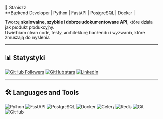 👋 Staniszz  
**Backend Developer | Python  | FastAPI  | PostgreSQL  | Docker |

Tworzę **skalowalne, szybkie i dobrze udokumentowane API**, które działa jak produkt produkcyjny.  
Uwielbiam clean code, testy, architekturę backendu i wyzwania, które zmuszają do myślenia.  

---

## 📊 Statystyki
[![GitHub Followers](https://img.shields.io/github/followers/TWOJ_USERNAME?label=Follow&style=social)](https://github.com/TWOJ_USERNAME)
[![GitHub stars](https://img.shields.io/github/stars/TWOJ_USERNAME?style=social)](https://github.com/TWOJ_USERNAME)
[![LinkedIn](https://img.shields.io/badge/LinkedIn-Connect-blue?style=flat-square&logo=linkedin)](https://linkedin.com/in/TWOJ_PROFIL)

---

## 🛠 Languages and Tools

![Python](https://img.shields.io/badge/-Python-333?style=flat-square&logo=python)
![FastAPI](https://img.shields.io/badge/-FastAPI-333?style=flat-square&logo=fastapi)
![PostgreSQL](https://img.shields.io/badge/-PostgreSQL-333?style=flat-square&logo=postgresql)
![Docker](https://img.shields.io/badge/-Docker-333?style=flat-square&logo=docker)
![Celery](https://img.shields.io/badge/-Celery-333?style=flat-square&logo=celery)
![Redis](https://img.shields.io/badge/-Redis-333?style=flat-square&logo=redis)
![Git](https://img.shields.io/badge/-Git-333?style=flat-square&logo=git)
![GitHub](https://img.shields.io/badge/-GitHub-333?style=flat-square&logo=github)
